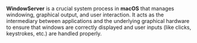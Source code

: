 **WindowServer** is a crucial system process in **macOS** that manages windowing, graphical output, and user interaction. It acts as the intermediary between applications and the underlying graphical hardware to ensure that windows are correctly displayed and user inputs (like clicks, keystrokes, etc.) are handled properly.